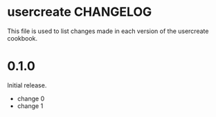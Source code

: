 # usercreate CHANGELOG

This file is used to list changes made in each version of the usercreate cookbook.

# 0.1.0

Initial release.

- change 0
- change 1

